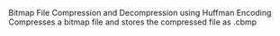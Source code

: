 Bitmap File Compression and Decompression using Huffman Encoding
Compresses a bitmap file and stores the compressed file as .cbmp
